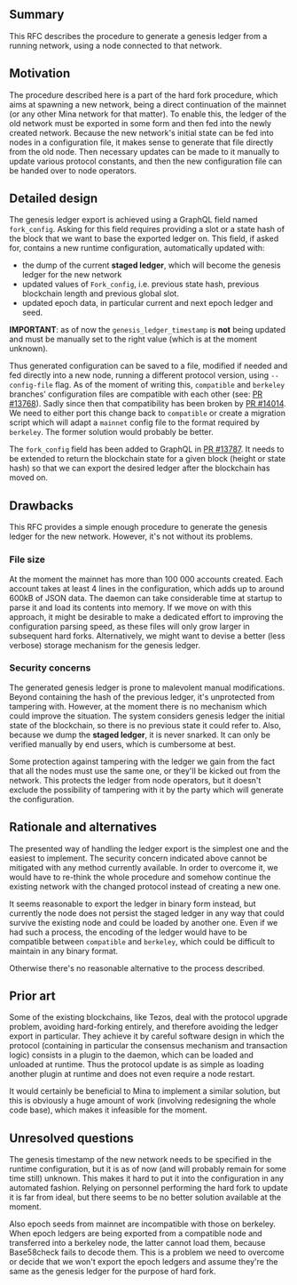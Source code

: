 ## Summary

This RFC describes the procedure to generate a genesis ledger from a
running network, using a node connected to that network.

## Motivation

The procedure described here is a part of the hard fork procedure,
which aims at spawning a new network, being a direct continuation of
the mainnet (or any other Mina network for that matter). To enable
this, the ledger of the old network must be exported in some form and
then fed into the newly created network. Because the new network's
initial state can be fed into nodes in a configuration file, it makes
sense to generate that file directly from the old node. Then necessary
updates can be made to it manually to update various protocol
constants, and then the new configuration file can be handed over to
node operators.

## Detailed design

The genesis ledger export is achieved using a GraphQL field named
`fork_config`. Asking for this field requires providing a slot or a
state hash of the block that we want to base the exported ledger on.
This field, if asked for, contains a new runtime configuration,
automatically updated with:

* the dump of the current **staged ledger**, which will become the
genesis ledger for the new network
* updated values of `Fork_config`, i.e. previous state hash, previous
blockchain length and previous global slot.
* updated epoch data, in particular current and next epoch ledger and seed.

**IMPORTANT**: as of now the `genesis_ledger_timestamp` is **not**
being updated and must be manually set to the right value (which is at
the moment unknown).

Thus generated configuration can be saved to a file, modified if
needed and fed directly into a new node, running a different protocol
version, using `--config-file` flag. As of the moment of writing this,
`compatible` and `berkeley` branches' configuration files are
compatible with each other (see: [PR #13768](https://github.com/MinaProtocol/mina/pull/13768)).
Sadly since then that compatibility has been broken by [PR #14014](https://github.com/MinaProtocol/mina/pull/14014).
We need to either port this change back to `compatible` or create a
migration script which will adapt a `mainnet` config file to the
format required by `berkeley`. The former solution would probably
be better.

The `fork_config` field has been added to GraphQL in [PR #13787](https://github.com/MinaProtocol/mina/pull/13787). It needs to be extended to return the blockchain state for
a given block (height or state hash) so that we can export the
desired ledger after the blockchain has moved on.

## Drawbacks

This RFC provides a simple enough procedure to generate the genesis
ledger for the new network. However, it's not without its problems.

### File size

At the moment the mainnet has more than 100 000 accounts created.
Each account takes at least 4 lines in the configuration, which adds
up to around 600kB of JSON data. The daemon can take considerable time
at startup to parse it and load its contents into memory. If we move
on with this approach, it might be desirable to make a dedicated
effort to improving the configuration parsing speed, as these files
will only grow larger in subsequent hard forks. Alternatively, we
might want to devise a better (less verbose) storage mechanism for the
genesis ledger.

### Security concerns

The generated genesis ledger is prone to malevolent manual
modifications. Beyond containing the hash of the previous ledger, it's
unprotected from tampering with. However, at the moment there is no
mechanism which could improve the situation. The system considers
genesis ledger the initial state of the blockchain, so there is no
previous state it could refer to. Also, because we dump the **staged
ledger**, it is never snarked. It can only be verified manually by end
users, which is cumbersome at best.

Some protection against tampering with the ledger we gain from the
fact that all the nodes must use the same one, or they'll be kicked
out from the network. This protects the ledger from node operators,
but it doesn't exclude the possibility of tampering with it by the
party which will generate the configuration.

## Rationale and alternatives

The presented way of handling the ledger export is the simplest one
and the easiest to implement. The security concern indicated above
cannot be mitigated with any method currently available. In order to
overcome it, we would have to re-think the whole procedure and somehow
continue the existing network with the changed protocol instead of
creating a new one.

It seems reasonable to export the ledger in binary form instead, but
currently the node does not persist the staged ledger in any way that
could survive the existing node and could be loaded by another one.
Even if we had such a process, the encoding of the ledger would have
to be compatible between `compatible` and `berkeley`, which could be
difficult to maintain in any binary format.

Otherwise there's no reasonable alternative to the process described.

## Prior art

Some of the existing blockchains, like Tezos, deal with the protocol
upgrade problem, avoiding hard-forking entirely, and therefore
avoiding the ledger export in particular. They achieve it by careful
software design in which the protocol (containing in particular the
consensus mechanism and transaction logic) consists in a plugin to the
daemon, which can be loaded and unloaded at runtime. Thus the protocol
update is as simple as loading another plugin at runtime and does not
even require a node restart.

It would certainly be beneficial to Mina to implement a similar
solution, but this is obviously a huge amount of work (involving
redesigning the whole code base), which makes it infeasible for the
moment.

## Unresolved questions

The genesis timestamp of the new network needs to be specified in the
runtime configuration, but it is as of now (and will probably remain
for some time still) unknown. This makes it hard to put it into the
configuration in any automated fashion. Relying on personnel
performing the hard fork to update it is far from ideal, but there
seems to be no better solution available at the moment.

Also epoch seeds from mainnet are incompatible with those on berkeley.
When epoch ledgers are being exported from a compatible node and
transferred into a berkeley node, the latter cannot load them, because
Base58check fails to decode them. This is a problem we need to overcome
or decide that we won't export the epoch ledgers and assume they're
the same as the genesis ledger for the purpose of hard fork.
